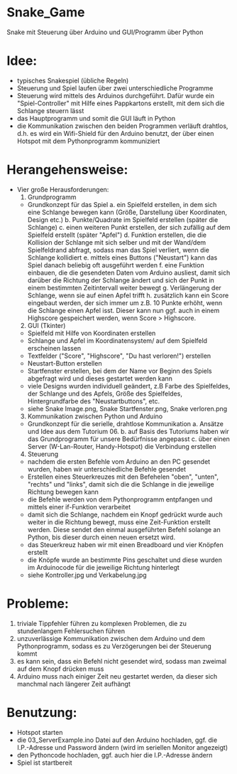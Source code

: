 # Snake_Game
Snake mit Steuerung über Arduino und GUI/Programm über Python
# Idee:
- typisches Snakespiel (übliche Regeln)
- Steuerung und Spiel laufen über zwei unterschiedliche Programme
- Steuerung wird mittels des Arduinos durchgeführt. Dafür wurde ein "Spiel-Controller" mit Hilfe eines Pappkartons erstellt, mit dem     sich die Schlange steuern lässt
- das Hauptprogramm und somit die GUI läuft in Python
- die Kommunikation zwischen den beiden Programmen verläuft drahtlos, d.h. es wird ein Wifi-Shield für den Arduino benutzt, der über einen Hotspot mit dem Pythonprogramm kommuniziert

# Herangehensweise:
- Vier große Herausforderungen:
  1. Grundprogramm
    - Grundkonzept für das Spiel
      a. ein Spielfeld erstellen, in dem sich eine Schlange bewegen kann (Größe, Darstellung über Koordinaten, Design etc.)
      b. Punkte/Quadrate im Spielfeld erstellen (später die Schlange)
      c. einen weiteren Punkt erstellen, der sich zufällig auf dem Spielfeld erstellt (später "Apfel")
      d. Funktion erstellen, die die Kollision der Schlange mit sich selber und mit der Wand/dem Spielfeldrand abfragt, sodass man das Spiel verliert, wenn die Schlange kollidiert
      e. mittels eines Buttons ("Neustart") kann das Spiel danach beliebig oft ausgeführt werden
      f. eine Funktion einbauen, die die gesendeten Daten vom Arduino ausliest, damit sich darüber die Richtung der Schlange ändert und sich der Punkt in einem bestimmten Zeitintervall weiter bewegt
      g. Verlängerung der Schlange, wenn sie auf einen Apfel trifft
      h. zusätzlich kann ein Score eingebaut werden, der sich immer um z.B. 10 Punkte erhöht, wenn die Schlange einen Apfel isst. Dieser kann nun ggf. auch in einem Highscore gespeichert werden, wenn Score > Highscore.
  2. GUI (Tkinter)
    - Spielfeld mit Hilfe von Koordinaten erstellen 
    - Schlange und Apfel im Koordinatensystem/ auf dem Spielfeld erscheinen lassen
    - Textfelder ("Score", "Highscore", "Du hast verloren!") erstellen
    - Neustart-Button erstellen
    - Startfenster erstellen, bei dem der Name vor Beginn des Spiels abgefragt wird und dieses gestartet werden kann
    - viele Designs wurden individuell geändert, z.B Farbe des Spielfeldes, der Schlange und des Apfels, Größe des Spielfeldes, Hintergrundfarbe des "Neustartbuttons", etc.
    - siehe Snake Image.png, Snake Startfenster.png, Snake verloren.png
  3. Kommunikation zwischen Python und Arduino
    - Grundkonzept für die serielle, drahtlose Kommunikation
      a. Ansätze und Idee aus dem Tutorium 06.
      b. auf Basis des Tutoriums haben wir das Grundprogramm für unsere Bedürfnisse angepasst
      c. über einen Server (W-Lan-Router, Handy-Hotspot) die Verbindung erstellen 
   4. Steuerung
    - nachdem die ersten Befehle vom Arduino an den PC gesendet wurden, haben wir unterschiedliche Befehle gesendet
    - Erstellen eines Steuerkreuzes mit den Befehelen "oben", "unten", "rechts" und "links", damit sich die die Schlange in die jeweilige Richtung bewegen kann
    - die Befehle werden von dem Pythonprogramm entpfangen und mittels einer if-Funktion verarbeitet
    - damit sich die Schlange, nachdem ein Knopf gedrückt wurde auch weiter in die Richtung bewegt, muss eine Zeit-Funktion erstellt werden. Diese sendet den einmal ausgeführten Befehl solange an Python, bis dieser durch einen neuen ersetzt wird.
    - das Steuerkreuz haben wir mit einen Breadboard und vier Knöpfen erstellt 
    - die Knöpfe wurde an bestimmte Pins geschaltet und diese wurden im Arduinocode für die jeweilige Richtung hinterlegt
    - siehe Kontroller.jpg und Verkabelung.jpg
# Probleme:
   1. triviale Tippfehler führen zu komplexen Problemen, die zu stundenlangem Fehlersuchen führen
   2. unzuverlässige Kommunikation zwischen dem Arduino und dem Pythonprogramm, sodass es zu Verzögerungen bei der Steuerung kommt
   3. es kann sein, dass ein Befehl nicht gesendet wird, sodass man zweimal auf dem Knopf drücken muss
   4. Arduino muss nach einiger Zeit neu gestartet werden, da dieser sich manchmal nach längerer Zeit aufhängt
# Benutzung:
   - Hotspot starten
   - die 03_ServerExample.ino Datei auf den Arduino hochladen, ggf. die I.P.-Adresse und Password ändern (wird im seriellen Monitor angezeigt)
   - den Pythoncode hochladen, ggf. auch hier die I.P.-Adresse ändern
   - Spiel ist startbereit
